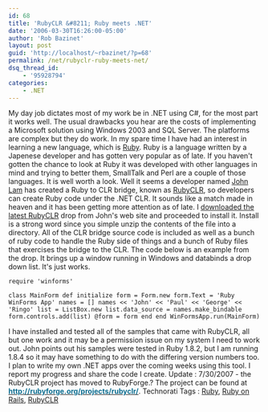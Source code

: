 ```yaml
---
id: 68
title: 'RubyCLR &#8211; Ruby meets .NET'
date: '2006-03-30T16:26:00-05:00'
author: 'Rob Bazinet'
layout: post
guid: 'http://localhost/~rbazinet/?p=68'
permalink: /net/rubyclr-ruby-meets-net/
dsq_thread_id:
    - '95928794'
categories:
    - .NET
---
```


My day job dictates most of my work be in .NET using C#, for the most part it works well. The usual drawbacks you hear are the costs of implementing a Microsoft solution using Windows 2003 and SQL Server. The platforms are complex but they do work. In my spare time I have had an interest in learning a new language, which is [Ruby](http://www.ruby-lang.org/en/). Ruby is a language written by a Japenese developer and has gotten very popular as of late. If you haven't gotten the chance to look at Ruby it was developed with other languages in mind and trying to better them, SmallTalk and Perl are a couple of those languages. It is well worth a look. Well it seems a developer named [John Lam](http://www.iunknown.com/) has created a Ruby to CLR bridge, known as [RubyCLR](http://www.iunknown.com/articles/2006/03/16/third-drop-of-rubyclr), so developers can create Ruby code under the .NET CLR. It sounds like a match made in heaven and it has been getting more attention as of late. I [downloaded the latest RubyCLR](http://www.iunknown.com/images/RubyCLR.zip) drop from John's web site and proceeded to install it. Install is a strong word since you simple unzip the contents of the file into a directory. All of the CLR bridge source code is included as well as a bunch of ruby code to handle the Ruby side of things and a bunch of Ruby files that exercises the bridge to the CLR. The code below is an example from the drop. It brings up a window running in Windows and databinds a drop down list. It's just works.

```
require 'winforms'
```

 ```
class MainForm def initialize form = Form.new form.Text = 'Ruby WinForms App' names = [] names << 'John' << 'Paul' << 'George' << 'Ringo' list = ListBox.new list.data_source = names.make_bindable form.controls.add(list) @form = form end end WinFormsApp.run(MainForm)
```

 I have installed and tested all of the samples that came with RubyCLR, all but one work and it may be a permission issue on my system I need to work out. John points out his samples were tested in Ruby 1.8.2, but I am running 1.8.4 so it may have something to do with the differing version numbers too. I plan to write my own .NET apps over the coming weeks using this tool. I report my progress and share the code I create. Update : 7/30/2007 - the RubyCLR project has moved to RubyForge.? The project can be found at [**<font color="#0b6d90">http://rubyforge.org/projects/rubyclr/</font>**](http://rubyforge.org/projects/rubyclr/). Technorati Tags : [Ruby](http://technorati.com/tag/Ruby), [Ruby on Rails](http://technorati.com/tag/Ruby%20on%Rails), [RubyCLR](http://technorati.com/tag/RubyCLR)